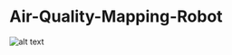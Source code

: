 # Air-Quality-Mapping-Robot
![alt text](https://drive.google.com/file/d/1Wj4Qnit5ileJ2piwFKpyobPlFlamUVUL/view?usp=sharing)
